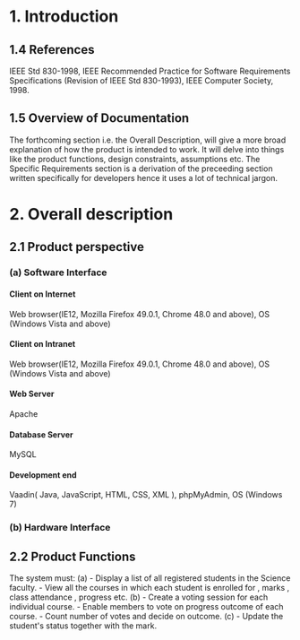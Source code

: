 # 1. Introduction
## 1.4 References
IEEE Std 830-1998, IEEE Recommended Practice for Software Requirements Specifications 
(Revision of IEEE Std 830-1993), IEEE Computer Society, 1998.

## 1.5 Overview of Documentation
The forthcoming section i.e. the Overall Description, will give a more broad explanation of how the product
is intended to work. It will delve into things like the product functions, design constraints, assumptions etc.
The  Specific Requirements section is a derivation of the preceeding section written specifically for developers
hence it uses a lot of technical jargon.

# 2. Overall description
## 2.1 Product perspective
### (a) Software Interface
#### Client on Internet
Web browser(IE12, Mozilla Firefox 49.0.1, Chrome 48.0 and above), OS (Windows Vista and above)
#### Client on Intranet
Web browser(IE12, Mozilla Firefox 49.0.1, Chrome 48.0 and above), OS (Windows Vista and above)
#### Web Server
Apache
#### Database Server
MySQL
#### Development end
Vaadin( Java, JavaScript, HTML, CSS, XML ), phpMyAdmin, OS (Windows 7)
### (b) Hardware Interface
## 2.2 Product Functions
The system must:
(a) - Display a list of all registered students in the Science faculty.
    - View all the courses in which each student is enrolled for , marks , class attendance , progress etc.
(b) - Create a voting session for each individual course. 
    - Enable members to vote on progress outcome of each course. 
    - Count number of votes and decide on outcome. 
(c) - Update the student's status together with the mark.
